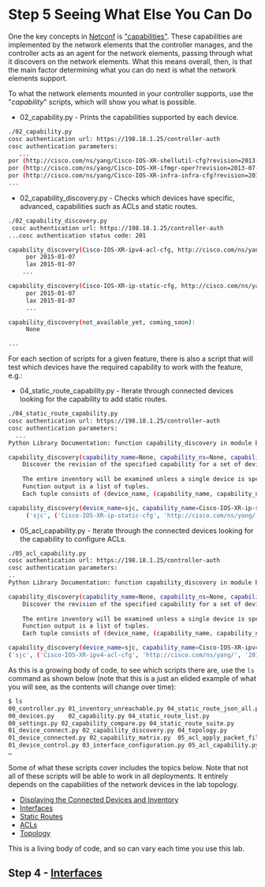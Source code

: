 # Step 5 Seeing What Else You Can Do

One the key concepts in [Netconf](https://tools.ietf.org/html/rfc6241) is ["capabilities"](https://tools.ietf.org/html/rfc6241#section-1.3). These capabilities are implemented by the network elements that the controller manages, and the controller acts as an agent for the network elements, passing through what it discovers on the network elements. What this means overall, then, is that the main factor determining what you can do next is what the network elements support.

To what the network elements mounted in your controller supports, use the "*capability*" scripts, which will show you what is possible.

* 02_capability.py - Prints the capabilities supported by each device.

```bash
./02_capability.py 
cosc authentication url: https://198.18.1.25/controller-auth
cosc authentication parameters:
   ...
por (http://cisco.com/ns/yang/Cisco-IOS-XR-shellutil-cfg?revision=2013-07-22)Cisco-IOS-XR-shellutil-cfg
por (http://cisco.com/ns/yang/Cisco-IOS-XR-ifmgr-oper?revision=2013-07-22)Cisco-IOS-XR-ifmgr-oper
por (http://cisco.com/ns/yang/Cisco-IOS-XR-infra-infra-cfg?revision=2013-07-22)Cisco-IOS-XR-infra-infra-cfg
...
```

* 02_capability_discovery.py - Checks which devices have specific, advanced, capabilities such as ACLs and static routes.

```bash
./02_capability_discovery.py 
 cosc authentication url: https://198.18.1.25/controller-auth
...cosc authentication status code: 201

capability_discovery(Cisco-IOS-XR-ipv4-acl-cfg, http://cisco.com/ns/yang/):
	 por 2015-01-07
	 lax 2015-01-07
	...

capability_discovery(Cisco-IOS-XR-ip-static-cfg, http://cisco.com/ns/yang/):
	 por 2015-01-07
	 lax 2015-01-07
	 ...

capability_discovery(not_available_yet, coming_soon):
	 None

...
```
For each section of scripts for a given feature, there is also a script that will test which devices have the required capability to work with the feature, e.g.:
		
* 04_static_route_capability.py - Iterate through connected devices looking for the capability to add static routes.

```bash
./04_static_route_capability.py
cosc authentication url: https://198.18.1.25/controller-auth
cosc authentication parameters:
  ...
Python Library Documentation: function capability_discovery in module basics.inventory

capability_discovery(capability_name=None, capability_ns=None, capability_revision=None, device_name=None)
    Discover the revision of the specified capability for a set of devices.
    
    The entire inventory will be examined unless a single device is specified.
    Function output is a list of tuples. 
    Each tuple consists of (device_name, (capability_name, capability_ns, capability_revision).

capability_discovery(device_name=sjc, capability_name=Cisco-IOS-XR-ip-static-cfg, capability_ns=http://cisco.com/ns/yang/)
	 ('sjc', ('Cisco-IOS-XR-ip-static-cfg', 'http://cisco.com/ns/yang/', '2015-01-07'))
```

* 05_acl_capability.py - Iterate through the connected devices looking for the capability to configure ACLs.

```bash
./05_acl_capability.py
cosc authentication url: https://198.18.1.25/controller-auth
cosc authentication parameters:
..
Python Library Documentation: function capability_discovery in module basics.inventory

capability_discovery(capability_name=None, capability_ns=None, capability_revision=None, device_name=None)
    Discover the revision of the specified capability for a set of devices.
    
    The entire inventory will be examined unless a single device is specified.
    Function output is a list of tuples. 
    Each tuple consists of (device_name, (capability_name, capability_ns, capability_revision).

capability_discovery(device_name=sjc, capability_name=Cisco-IOS-XR-ipv4-acl-cfg, capability_ns=http://cisco.com/ns/yang/)
('sjc', ('Cisco-IOS-XR-ipv4-acl-cfg', 'http://cisco.com/ns/yang/', '2015-01-07'))
```

As this is a growing body of code, to see which scripts there are, use the `ls` command as shown below (note that this is a just an elided example of what you will see, as the contents will change over time): 

```bash
$ ls
00_controller.py 01_inventory_unreachable.py 04_static_route_json_all.py
00_devices.py	 02_capability.py 04_static_route_list.py
00_settings.py 02_capability_compare.py	04_static_route_suite.py
01_device_connect.py 02_capability_discovery.py 04_topology.py
01_device_connected.py 02_capability_matrix.py	05_acl_apply_packet_filter.py
01_device_control.py 03_interface_configuration.py 05_acl_capability.py
…
```

Some of what these scripts cover includes the topics below. Note that not all of these scripts will be able to work in all deployments. It entirely depends on the capabilities of the network devices in the lab topology.

* [Displaying the Connected Devices and Inventory](2.md)
* [Interfaces](4.md)
* [Static Routes](5.md)
* [ACLs](6.md)
* [Topology](7.md)

This is a living body of code, and so can vary each time you use this lab.

## Step 4 - [Interfaces](4.md)
